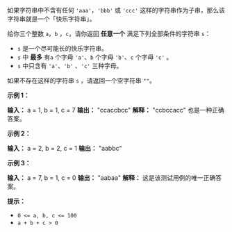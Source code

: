 如果字符串中不含有任何 `'aaa'`，`'bbb'` 或 `'ccc'` 这样的字符串作为子串，那么该字符串就是一个「快乐字符串」。

给你三个整数 `a`，`b` ，`c`，请你返回 **任意一个** 满足下列全部条件的字符串 `s`：

*   `s` 是一个尽可能长的快乐字符串。
*   `s` 中 **最多** 有`a` 个字母 `'a'`、`b` 个字母 `'b'`、`c` 个字母 `'c'` 。
*   `s` 中只含有 `'a'`、`'b'` 、`'c'` 三种字母。

如果不存在这样的字符串 `s` ，请返回一个空字符串 `""`。

**示例 1：** 

**输入：** a = 1, b = 1, c = 7
**输出：** "ccaccbcc"
**解释：** "ccbccacc" 也是一种正确答案。

**示例 2：** 

**输入：** a = 2, b = 2, c = 1
**输出：** "aabbc"

**示例 3：** 

**输入：** a = 7, b = 1, c = 0
**输出：** "aabaa"
**解释：** 这是该测试用例的唯一正确答案。

**提示：** 

*   `0 <= a, b, c <= 100`
*   `a + b + c > 0`